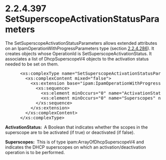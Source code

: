 <html dir="LTR" xmlns:mshelp="http://msdn.microsoft.com/mshelp" xmlns:ddue="http://ddue.schemas.microsoft.com/authoring/2003/5" xmlns:xlink="http://www.w3.org/1999/xlink" xmlns:tool="http://www.microsoft.com/tooltip">
 <body>
 <div id="header">
 <h1 class="heading">2.2.4.397 SetSuperscopeActivationStatusParameters</h1>
 </div>
 <div id="mainSection">
 <div id="mainBody">
 <div id="allHistory" class="saveHistory"></div>
 <div id="sectionSection0" class="section" name="collapseableSection">
 

<p>The SetSuperscopeActivationStatusParameters allows extended
attributes on an IpamOperationWithProgressParameters type (section <a href="99fc6063-33f2-47ef-8db7-91d89369e3dc.md">2.2.4.286</a>). It creates
objects whose OperationId is SetSuperscopeActivationStatus. It associates a
list of DhcpSuperscopeV4 objects to the activation status needed to be set on
them.</p>

<dl>
<dd>
<div><pre> &lt;xs:complexType name=&quot;SetSuperscopeActivationStatusParameters&quot;&gt;
   &lt;xs:complexContent mixed=&quot;false&quot;&gt;
     &lt;xs:extension base=&quot;ipam:IpamOperationWithProgressParameters&quot;&gt;
       &lt;xs:sequence&gt;
         &lt;xs:element minOccurs=&quot;0&quot; name=&quot;ActivationStatus&quot; type=&quot;xsd:boolean&quot; /&gt;
         &lt;xs:element minOccurs=&quot;0&quot; name=&quot;Superscopes&quot; nillable=&quot;true&quot; type=&quot;ipam:ArrayOfDhcpSuperscopeV4&quot; /&gt;
       &lt;/xs:sequence&gt;
     &lt;/xs:extension&gt;
   &lt;/xs:complexContent&gt;
 &lt;/xs:complexType&gt;
</pre></div>
</dd></dl>

<p><b>ActivationStatus: </b> A Boolean that indicates
whether the scopes in the superscope are to be activated (if true) or
deactivated (if false).</p>

<p><b>Superscopes: </b> This is of type
ipam:ArrayOfDhcpSuperscopeV4 and indicates the DHCP superscopes on which an
activation/deactivation operation is to be performed.</p>


 </div>
 </div>
 </div>
 </body>
</html>